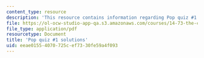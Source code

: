 ```yaml
---
content_type: resource
description: 'This resource contains information regarding Pop quiz #1 solutions.'
file: https://ol-ocw-studio-app-qa.s3.amazonaws.com/courses/14-73-the-challenge-of-world-poverty-spring-2011/eeae01554070725cef7330fe59a4f093_MIT14_73S11_quiz1_sol.pdf
file_type: application/pdf
resourcetype: Document
title: 'Pop quiz #1 solutions'
uid: eeae0155-4070-725c-ef73-30fe59a4f093
---
```

